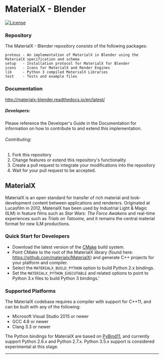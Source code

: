 # MaterialX - Blender



[![License](https://www.gnu.org/graphics/gplv3-88x31.png)](https://gitlab.com/lvxejay/materialx-blender/LICENSE.md)


### Repository

The MaterialX - Blender repository consists of the following packages:

    proteus - An implementation of MaterialX in Blender using the MaterialX specification and schema
    setup   - Installation protocol for MaterialX for Blender
    icons   - Icons for MaterialX and Render Engines
    lib     - Python 3 compiled MaterialX Libraries
    test    - Tests and example files
    
    
### Documentation
http://materialx-blender.readthedocs.io/en/latest/

##### Developers:
Please reference the Developer's Guide in the Documentation for information on how to contribute to and extend this implementation.

###### Contributing:
1) Fork this repository
2) Change features or extend this repository's functionality
3) Create a pull request to integrate your modifications into the repository
4) Wait for your pull request to be accepted.


## MaterialX

MaterialX is an open standard for transfer of rich material and look-development content between applications and renderers.  Originated at Lucasfilm in 2012, MaterialX has been used by Industrial Light & Magic (ILM) in feature films such as _Star Wars: The Force Awakens_ and real-time experiences such as _Trials on Tatooine_, and it remains the central material format for new ILM productions.

### Quick Start for Developers

- Download the latest version of the [CMake](https://cmake.org/) build system.
- Point CMake to the root of the MaterialX library (found here: https://github.com/materialx/MaterialX) and generate C++ projects for your platform and compiler.
- Select the `MATERIALX_BUILD_PYTHON` option to build Python 2.x bindings.
- Set the `MATERIALX_PYTHON_EXECUTABLE` and related options to point to Python 3.x files to build Python 3 bindings.'

### Supported Platforms

The MaterialX codebase requires a compiler with support for C++11, and can be built with any of the following:

- Microsoft Visual Studio 2015 or newer
- GCC 4.8 or newer
- Clang 3.3 or newer

The Python bindings for MaterialX are based on [PyBind11](https://github.com/pybind/pybind11), and currently support Python 2.6.x and Python 2.7.x. Python 3.5.x support is considered experimental at this stage.

---
